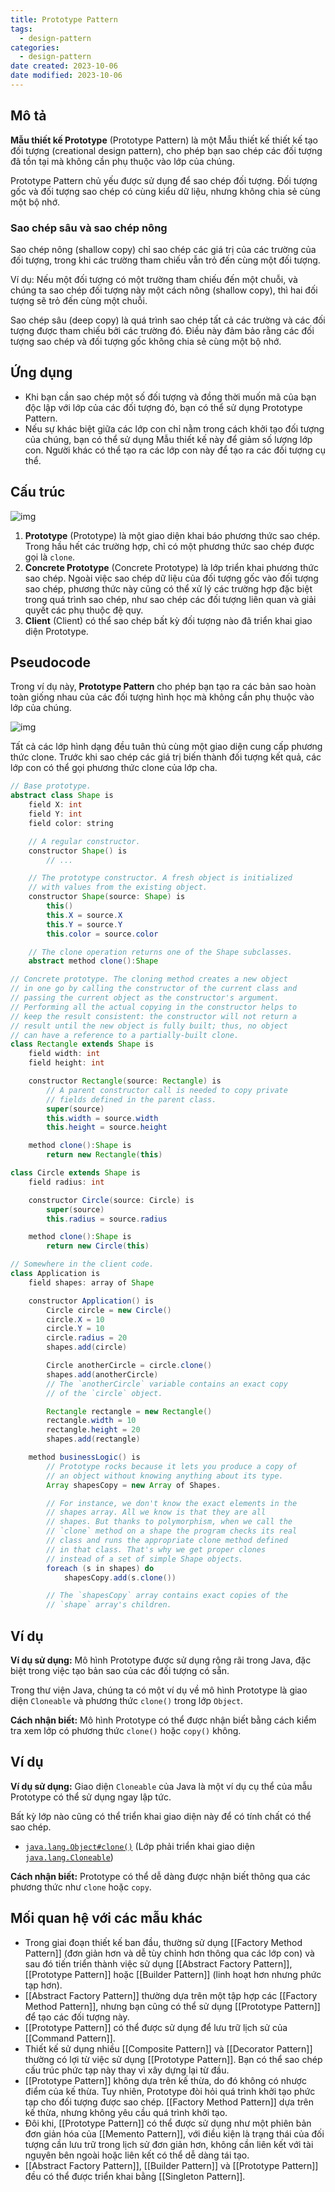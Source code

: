 ```yaml
---
title: Prototype Pattern
tags:
  - design-pattern
categories:
  - design-pattern
date created: 2023-10-06
date modified: 2023-10-06
---
```


## Mô tả

**Mẫu thiết kế Prototype** (Prototype Pattern) là một Mẫu thiết kế thiết kế tạo đối tượng (creational design pattern), cho phép bạn sao chép các đối tượng đã tồn tại mà không cần phụ thuộc vào lớp của chúng.

Prototype Pattern chủ yếu được sử dụng để sao chép đối tượng. Đối tượng gốc và đối tượng sao chép có cùng kiểu dữ liệu, nhưng không chia sẻ cùng một bộ nhớ.

### Sao chép sâu và sao chép nông

Sao chép nông (shallow copy) chỉ sao chép các giá trị của các trường của đối tượng, trong khi các trường tham chiếu vẫn trỏ đến cùng một đối tượng.

Ví dụ: Nếu một đối tượng có một trường tham chiếu đến một chuỗi, và chúng ta sao chép đối tượng này một cách nông (shallow copy), thì hai đối tượng sẽ trỏ đến cùng một chuỗi.

Sao chép sâu (deep copy) là quá trình sao chép tất cả các trường và các đối tượng được tham chiếu bởi các trường đó. Điều này đảm bảo rằng các đối tượng sao chép và đối tượng gốc không chia sẻ cùng một bộ nhớ.

## Ứng dụng

- Khi bạn cần sao chép một số đối tượng và đồng thời muốn mã của bạn độc lập với lớp của các đối tượng đó, bạn có thể sử dụng Prototype Pattern.
- Nếu sự khác biệt giữa các lớp con chỉ nằm trong cách khởi tạo đối tượng của chúng, bạn có thể sử dụng Mẫu thiết kế này để giảm số lượng lớp con. Người khác có thể tạo ra các lớp con này để tạo ra các đối tượng cụ thể.

## Cấu trúc

![img](https://raw.githubusercontent.com/dunwu/images/master/snap/20210506094301.png)

1. **Prototype** (Prototype) là một giao diện khai báo phương thức sao chép. Trong hầu hết các trường hợp, chỉ có một phương thức sao chép được gọi là `clone`.
2. **Concrete Prototype** (Concrete Prototype) là lớp triển khai phương thức sao chép. Ngoài việc sao chép dữ liệu của đối tượng gốc vào đối tượng sao chép, phương thức này cũng có thể xử lý các trường hợp đặc biệt trong quá trình sao chép, như sao chép các đối tượng liên quan và giải quyết các phụ thuộc đệ quy.
3. **Client** (Client) có thể sao chép bất kỳ đối tượng nào đã triển khai giao diện Prototype.

## Pseudocode

Trong ví dụ này, **Prototype Pattern** cho phép bạn tạo ra các bản sao hoàn toàn giống nhau của các đối tượng hình học mà không cần phụ thuộc vào lớp của chúng.

![img](https://raw.githubusercontent.com/dunwu/images/master/snap/20210506095002.png)

Tất cả các lớp hình dạng đều tuân thủ cùng một giao diện cung cấp phương thức clone. Trước khi sao chép các giá trị biến thành đối tượng kết quả, các lớp con có thể gọi phương thức clone của lớp cha.

```java
// Base prototype.
abstract class Shape is
    field X: int
    field Y: int
    field color: string

    // A regular constructor.
    constructor Shape() is
        // ...

    // The prototype constructor. A fresh object is initialized
    // with values from the existing object.
    constructor Shape(source: Shape) is
        this()
        this.X = source.X
        this.Y = source.Y
        this.color = source.color

    // The clone operation returns one of the Shape subclasses.
    abstract method clone():Shape

// Concrete prototype. The cloning method creates a new object
// in one go by calling the constructor of the current class and
// passing the current object as the constructor's argument.
// Performing all the actual copying in the constructor helps to
// keep the result consistent: the constructor will not return a
// result until the new object is fully built; thus, no object
// can have a reference to a partially-built clone.
class Rectangle extends Shape is
    field width: int
    field height: int

    constructor Rectangle(source: Rectangle) is
        // A parent constructor call is needed to copy private
        // fields defined in the parent class.
        super(source)
        this.width = source.width
        this.height = source.height

    method clone():Shape is
        return new Rectangle(this)

class Circle extends Shape is
    field radius: int

    constructor Circle(source: Circle) is
        super(source)
        this.radius = source.radius

    method clone():Shape is
        return new Circle(this)

// Somewhere in the client code.
class Application is
    field shapes: array of Shape

    constructor Application() is
        Circle circle = new Circle()
        circle.X = 10
        circle.Y = 10
        circle.radius = 20
        shapes.add(circle)

        Circle anotherCircle = circle.clone()
        shapes.add(anotherCircle)
        // The `anotherCircle` variable contains an exact copy
        // of the `circle` object.

        Rectangle rectangle = new Rectangle()
        rectangle.width = 10
        rectangle.height = 20
        shapes.add(rectangle)

    method businessLogic() is
        // Prototype rocks because it lets you produce a copy of
        // an object without knowing anything about its type.
        Array shapesCopy = new Array of Shapes.

        // For instance, we don't know the exact elements in the
        // shapes array. All we know is that they are all
        // shapes. But thanks to polymorphism, when we call the
        // `clone` method on a shape the program checks its real
        // class and runs the appropriate clone method defined
        // in that class. That's why we get proper clones
        // instead of a set of simple Shape objects.
        foreach (s in shapes) do
            shapesCopy.add(s.clone())

        // The `shapesCopy` array contains exact copies of the
        // `shape` array's children.
```

## Ví dụ

**Ví dụ sử dụng:** Mô hình Prototype được sử dụng rộng rãi trong Java, đặc biệt trong việc tạo bản sao của các đối tượng có sẵn.

Trong thư viện Java, chúng ta có một ví dụ về mô hình Prototype là giao diện `Cloneable` và phương thức `clone()` trong lớp `Object`.

**Cách nhận biết:** Mô hình Prototype có thể được nhận biết bằng cách kiểm tra xem lớp có phương thức `clone()` hoặc `copy()` không.

## Ví dụ

**Ví dụ sử dụng:** Giao diện `Cloneable` của Java là một ví dụ cụ thể của mẫu Prototype có thể sử dụng ngay lập tức.

Bất kỳ lớp nào cũng có thể triển khai giao diện này để có tính chất có thể sao chép.

- [`java.lang.Object#clone()`](http://docs.oracle.com/javase/8/docs/api/java/lang/Object.html#clone--) (Lớp phải triển khai giao diện [`java.lang.Cloneable`](http://docs.oracle.com/javase/8/docs/api/java/lang/Cloneable.html))

**Cách nhận biết:** Prototype có thể dễ dàng được nhận biết thông qua các phương thức như `clone` hoặc `copy`.

## Mối quan hệ với các mẫu khác

- Trong giai đoạn thiết kế ban đầu, thường sử dụng [[Factory Method Pattern]] (đơn giản hơn và dễ tùy chỉnh hơn thông qua các lớp con) và sau đó tiến triển thành việc sử dụng [[Abstract Factory Pattern]], [[Prototype Pattern]] hoặc [[Builder Pattern]] (linh hoạt hơn nhưng phức tạp hơn).
- [[Abstract Factory Pattern]] thường dựa trên một tập hợp các [[Factory Method Pattern]], nhưng bạn cũng có thể sử dụng [[Prototype Pattern]] để tạo các đối tượng này.
- [[Prototype Pattern]] có thể được sử dụng để lưu trữ lịch sử của [[Command Pattern]].
- Thiết kế sử dụng nhiều [[Composite Pattern]] và [[Decorator Pattern]] thường có lợi từ việc sử dụng [[Prototype Pattern]]. Bạn có thể sao chép cấu trúc phức tạp này thay vì xây dựng lại từ đầu.
- [[Prototype Pattern]] không dựa trên kế thừa, do đó không có nhược điểm của kế thừa. Tuy nhiên, Prototype đòi hỏi quá trình khởi tạo phức tạp cho đối tượng được sao chép. [[Factory Method Pattern]] dựa trên kế thừa, nhưng không yêu cầu quá trình khởi tạo.
- Đôi khi, [[Prototype Pattern]] có thể được sử dụng như một phiên bản đơn giản hóa của [[Memento Pattern]], với điều kiện là trạng thái của đối tượng cần lưu trữ trong lịch sử đơn giản hơn, không cần liên kết với tài nguyên bên ngoài hoặc liên kết có thể dễ dàng tái tạo.
- [[Abstract Factory Pattern]], [[Builder Pattern]] và [[Prototype Pattern]] đều có thể được triển khai bằng [[Singleton Pattern]].
